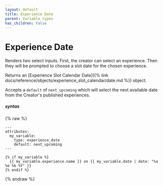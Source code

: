 ```yaml
---
layout: default
title: Experience Date
parent: Variable types
has_children: false
---
```


# Experience Date

Renders two select inputs. First, the creator can select an experience. Then they will be prompted to choose a slot date for the chosen experience.

Returns an [Experience Slot Calendar Date]({% link docs/reference/objects/experience_slot_calendar/date.md %}) object.

Accepts a `default` of `next_upcoming` which will select the next available date from the Creator's published experiences.

##### syntax
{% raw %}
```
---
attributes:
  my_variable:
    type: experience_date
    default: next_upcoming
---

{% if my_variable %}
  {{ my_variable.experience.name }} on {{ my_variable.date | date: "%a %e %b %Y" }}
{% endif %}
```
{% endraw %}
